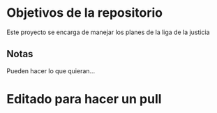 # Objetivos de la repositorio

Este proyecto se encarga de manejar los planes de la liga de la justicia


## Notas
Pueden hacer lo que quieran...


# Editado para hacer un pull
